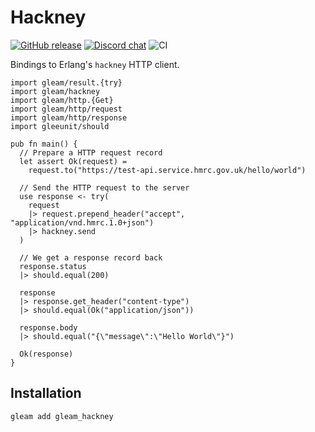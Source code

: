 # Hackney

<a href="https://github.com/gleam-lang/hackney/releases"><img src="https://img.shields.io/github/release/gleam-lang/hackney" alt="GitHub release"></a>
<a href="https://discord.gg/Fm8Pwmy"><img src="https://img.shields.io/discord/768594524158427167?color=blue" alt="Discord chat"></a>
![CI](https://github.com/gleam-lang/hackney/workflows/test/badge.svg?branch=main)

Bindings to Erlang's `hackney` HTTP client.

```gleam
import gleam/result.{try}
import gleam/hackney
import gleam/http.{Get}
import gleam/http/request
import gleam/http/response
import gleeunit/should

pub fn main() {
  // Prepare a HTTP request record
  let assert Ok(request) =
    request.to("https://test-api.service.hmrc.gov.uk/hello/world")

  // Send the HTTP request to the server
  use response <- try(
    request
    |> request.prepend_header("accept", "application/vnd.hmrc.1.0+json")
    |> hackney.send
  )

  // We get a response record back
  response.status
  |> should.equal(200)

  response
  |> response.get_header("content-type")
  |> should.equal(Ok("application/json"))

  response.body
  |> should.equal("{\"message\":\"Hello World\"}")

  Ok(response)
}
```

## Installation

```shell
gleam add gleam_hackney
```
